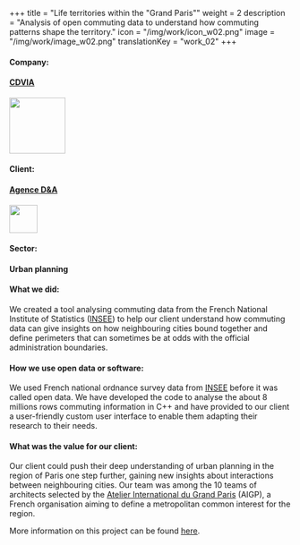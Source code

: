 +++
title = "Life territories within the \"Grand Paris\""
weight = 2
description = "Analysis of open commuting data to understand how commuting patterns shape the territory."
icon = "/img/work/icon_w02.png"
image = "/img/work/image_w02.png"
translationKey = "work_02"
+++

<!-- Company -->
<div class="row">
	<div class="col-sm-3"><h4>Company:</h4></div>
	<div class="col-sm-3"> <h4><a href = "http://www.cdvia.fr/" target="_blank">CDVIA</a> </h4> </div>
	<div class="col-sm-3"><a href = "http://www.cdvia.fr/" target="_blank"/> <img src="/img/clients/icon_cdvia.svg" width="100px"/></a></div>
</div>	

<!-- Company -->
<div class="row">
	<div class="col-sm-3"><h4>Client:</h4></div>
	<div class="col-sm-3"> <h4><a href = "http://www.agencedevillers.com/" target="_blank">Agence D&A</a> </h4> </div>
	<div class="col-sm-3"><a href = "http://www.agencedevillers.com/" target="_blank"/> <img src="/img/clients/icon_d&a.svg" width="50px" /></a></div>
</div>	

<!-- Sector -->
<div class="row">
	<div class="col-sm-3"><h4>Sector:</h4></div>
	<div class="col-sm-3"> <h4>Urban planning</div>
	<div class="col-sm-3"></div>
</div>	

<h4>What we did:</h4> 
<p>
We created a tool analysing commuting data from the French National Institute of Statistics (<a href = "https://www.insee.fr/en/accueil" target="_blank">INSEE</a>) to help our client understand how commuting data can give insights on how neighbouring cities bound together and define perimeters that can sometimes be at odds with the official administration boundaries.
</p>

<h4>How we use open data or software:</h4>
<p>
We used French national ordnance survey data from <a href="https://www.insee.fr/en/accueil" target="_blank">INSEE</a> before it was called open data. We have developed the code to analyse the about 8 millions rows commuting information in C++ and have provided to our client a user-friendly custom user interface to enable them adapting their research to their needs.
</p>

<h4>What was the value for our client:</h4>
<p>
Our client could push their deep understanding of urban planning in the region of Paris one step further, gaining new insights about interactions between neighbouring cities. Our team was among the 10 teams of architects selected by the <a href = "http://www.ateliergrandparis.fr/" target="_blank">Atelier International du Grand Paris</a> (AIGP), a French organisation aiming to define a metropolitan common interest for the region.
</p>

<p>
More information on this project can be found <a href = "http://www.agencedevillers.com/archives/745" target="_blank"><u>here</u></a>.
</p>


